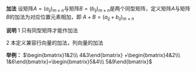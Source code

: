 **加法**
设矩阵$A=(a_{ij})_{m\times n}$与矩阵$B=(b_{ij})_{m\times n}$是两个同型矩阵，定义矩阵$A$与矩阵$B$的加法为对应位置元素相加，即
$A+B=(a_{ij}+b_{ij})_{m\times n}$

**说明**
1 只有同型矩阵才能作加法

2 本定义兼容行向量的加法，列向量的加法

**举例：**
$\begin{bmatrix}1&2\\\ 4&3\end{bmatrix}
+\begin{bmatrix}4&2\\\ 1&6\end{bmatrix}=\begin{bmatrix}5&4\\\ 5&9\end{bmatrix}$

